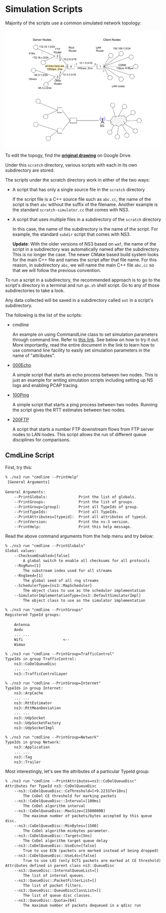 # Simulation Scripts

Majority of the scripts use a common simulated network topology:

![Network Topoligy](topology.png)

To edit the topogy, find the **[original drawing](https://docs.google.com/drawings/d/1AUQNJ594eoBNP_2bAmmXMT4ioOoz7He28ydHSTUjR4s)**
on Google Drive.


Under this `scratch` directory, various scripts with each in its own 
subdirectory are stored.

The scripts under the scratch directory work in either of the two ways:

* A script that has only a single source file in the `scratch` directory

  If the script file is a C++ source file such as `abc.cc`, the name of 
  the script is then `abc` without the suffix of the filename. Another 
  example is the standard `scratch-simulator.cc` that comes with NS3.
  <!--- However, none of my scripts use only a single source file. --->

* A script that uses multiple files in a subdirectory of the `scratch` directory

  In this case, the name of the subdirectory is the name of the script.  For example,
  the standard `subdir` script that comes with NS3.

  **Update**: With the older versions of NS3 based on `waf`, the name of the script 
  in a subdirectory was automatically named after the subdirectory.  This is no 
  longer the case.  The newer CMake based build system looks for the main C++ 
  file and names the script after that file name.  For this reason, in subdirectory 
  `abc`, we will name the main C++ file `abc.cc` so that we will follow the previous 
  convention.

To run a script in a subdirectory, the recommended approach is to go to the script's 
directory in a terminal and run `go.sh` shell script.  Go to any of those subdirectories 
to take a look.

Any data collected will be saved in a subdirectory called `out` in a script's subdirectory.

The following is the list of the scripts:

* cmdline

  An example on using CommandLine class to set simulation parameters 
  through command line. 
  Refer to [this link](https://rainsia.github.io/2018/10/31/ns3-011/).
  See below on how to try it out. More importantly, read the 
  entire document in the link to learn how to use command line 
  facility to easily set simulation parameters in the name of 
  "attributes".

* [000Echo](000Echo/README.md)

  A simple script that starts an echo process between two nodes.  This is just an example 
  for writing simulation scripts including setting up NS logs and enabling PCAP tracing.

* [100Ping](100Ping/README.md)

  A simple script that starts a ping process between two nodes.  Running the script gives the RTT estimates between two nodes.

* [200FTP](200FTP/README.md)

  A script that starts a number FTP downstream flows from FTP server nodes to LAN nodes. 
  This script allows the run of different queue disciplines for comparisons.

## CmdLine Script

First, try this:

```
% ./ns3 run "cmdline --PrintHelp"
 [General Arguments]

General Arguments:
    --PrintGlobals:              Print the list of globals.
    --PrintGroups:               Print the list of groups.
    --PrintGroup=[group]:        Print all TypeIds of group.
    --PrintTypeIds:              Print all TypeIds.
    --PrintAttributes=[typeid]:  Print all attributes of typeid.
    --PrintVersion:              Print the ns-3 version.
    --PrintHelp:                 Print this help message.

```

Read the above command arguments from the help menu and try below:

```
% ./ns3 run "cmdline --PrintGlobals"
Global values:
    --ChecksumEnabled=[false]
        A global switch to enable all checksums for all protocols
    --RngRun=[1]
        The substream index used for all streams
    --RngSeed=[1]
        The global seed of all rng streams
    --SchedulerType=[ns3::MapScheduler]
        The object class to use as the scheduler implementation
    --SimulatorImplementationType=[ns3::DefaultSimulatorImpl]
        The object class to use as the simulator implementation
```

```
% ./ns3 run "cmdline --PrintGroups" 
Registered TypeId groups:
    
    Antenna
    Aodv
    ... ...
    Wifi                  <--
    Wimax
```

```
% ./ns3 run "cmdline --PrintGroup=TrafficControl"
TypeIds in group TrafficControl:
    ns3::CoDelQueueDisc
    ... ...
    ns3::TrafficControlLayer
```

```
% ./ns3 run "cmdline --PrintGroup=Internet"      
TypeIds in group Internet:
    ns3::ArpCache
    ... ...
    ns3::RttEstimator
    ns3::RttMeanDeviation
    ... ...
    ns3::UdpSocket
    ns3::UdpSocketFactory
    ns3::UdpSocketImpl
```

```
% ./ns3 run "cmdline --PrintGroup=Network" 
TypeIds in group Network:
    ns3::Application
    ... ...
    ns3::Tag
    ns3::Trailer
```

Most interestingly, let's see the attributes of a particular TypeId group:

```
% ./ns3 run "cmdline --PrintAttributes=ns3::CoDelQueueDisc"
Attributes for TypeId ns3::CoDelQueueDisc
    --ns3::CoDelQueueDisc::CeThreshold=[+9.22337e+18ns]
        The CoDel CE threshold for marking packets
    --ns3::CoDelQueueDisc::Interval=[100ms]
        The CoDel algorithm interval
    --ns3::CoDelQueueDisc::MaxSize=[1500000B]
        The maximum number of packets/bytes accepted by this queue disc.
    --ns3::CoDelQueueDisc::MinBytes=[1500]
        The CoDel algorithm minbytes parameter.
    --ns3::CoDelQueueDisc::Target=[5ms]
        The CoDel algorithm target queue delay
    --ns3::CoDelQueueDisc::UseEcn=[false]
        True to use ECN (packets are marked instead of being dropped)
    --ns3::CoDelQueueDisc::UseL4s=[false]
        True to use L4S (only ECT1 packets are marked at CE threshold)
Attributes defined in parent class ns3::QueueDisc
    --ns3::QueueDisc::InternalQueueList=[]
        The list of internal queues.
    --ns3::QueueDisc::PacketFilterList=[]
        The list of packet filters.
    --ns3::QueueDisc::QueueDiscClassList=[]
        The list of queue disc classes.
    --ns3::QueueDisc::Quota=[64]
        The maximum number of packets dequeued in a qdisc run
```

